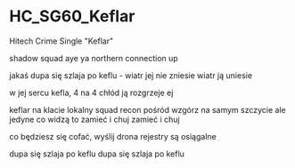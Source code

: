 # HC_SG60_Keflar
Hitech Crime Single "Keflar"

shadow squad aye ya
northern connection up

jakaś
dupa się szlaja po keflu - 
wiatr jej nie zniesie
wiatr ją uniesie

w jej sercu kefla, 4 na 4 
chłód ją rozgrzeje ej

keflar na klacie
lokalny squad
recon pośród wzgórz 
na samym szczycie
ale jedyne co widzą 
to zamieć i chuj
zamieć i chuj

co będziesz się cofać, 
wyślij drona
rejestry są osiągalne

dupa się szlaja po keflu
dupa się szlaja po keflu


